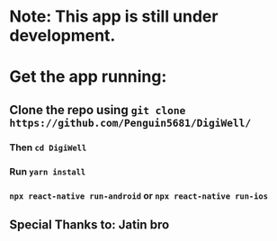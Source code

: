 # Note: This app is still under development.

# Get the app running:

## Clone the repo using ``` git clone https://github.com/Penguin5681/DigiWell/ ```
### Then ``` cd DigiWell ```
### Run ``` yarn install ```
### ``` npx react-native run-android ``` or ``` npx react-native run-ios ``` 

## Special Thanks to: Jatin bro
